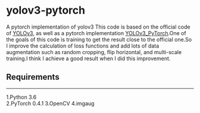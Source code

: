 # yolov3-pytorch
A pytorch implementation of yolov3 
This code is based on the official code of [YOLOv3](https://github.com/pjreddie/darknet), as well as a pytorch implementation 
[YOLOv3_PyTorch](https://github.com/BobLiu20/YOLOv3_PyTorch).One of the goals of this code is training to get the result close
to the official one.So I improve the calculation of loss functions and add lots of data augmentation such as random cropping, 
flip horizontal, and multi-scale training.I think I achieve a good result when I did this improvement.
## Requirements
------------------------------------------------------------------------------------------------------------------------------
1.Python 3.6<br>
2.PyTorch 0.4.1
3.OpenCV
4.imgaug
